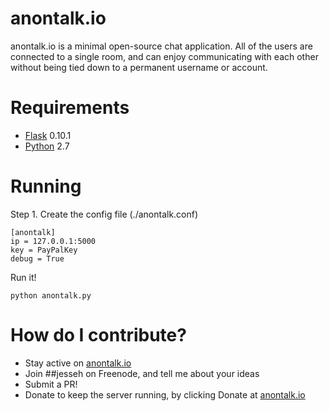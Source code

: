 anontalk.io
===========

anontalk.io is a minimal open-source chat application. All of the users are connected to a single room, and can enjoy communicating with each other without being tied down to a permanent username or account.

# Requirements
* [Flask](http://flask.pocoo.org/) 0.10.1
* [Python](https://www.python.org/) 2.7

# Running
Step 1. Create the config file (./anontalk.conf)

```
[anontalk]
ip = 127.0.0.1:5000
key = PayPalKey
debug = True
```

Run it!

```
python anontalk.py
```

# How do I contribute?
* Stay active on [anontalk.io](http://anontalk.io)
* Join ##jesseh on Freenode, and tell me about your ideas
* Submit a PR!
* Donate to keep the server running, by clicking Donate at [anontalk.io](http://anontalk.io)
